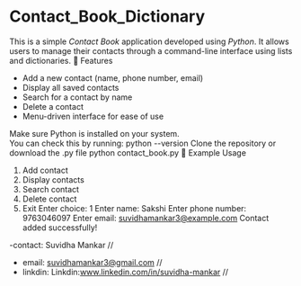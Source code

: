 # Contact_Book_Dictionary
This is a simple *Contact Book* application developed using *Python*. It allows users to manage their contacts through a command-line interface using lists and dictionaries.
 🚀 Features

- Add a new contact (name, phone number, email)
- Display all saved contacts
- Search for a contact by name
- Delete a contact
- Menu-driven interface for ease of use

Make sure Python is installed on your system.  
You can check this by running:
python --version
Clone the repository or download the .py file
python contact_book.py
🧾 Example Usage
1. Add contact
2. Display contacts
3. Search contact
4. Delete contact
5. Exit
Enter choice: 1
Enter name: Sakshi
Enter phone number: 9763046097
Enter email: suvidhamankar3@example.com
Contact added successfully!

-contact: Suvidha Mankar //
- email: suvidhamankar3@gmail.com //
- linkdin: Linkdin:www.linkedin.com/in/suvidha-mankar //

